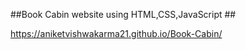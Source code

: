 ##Book Cabin website using HTML,CSS,JavaScript ##

https://aniketvishwakarma21.github.io/Book-Cabin/
